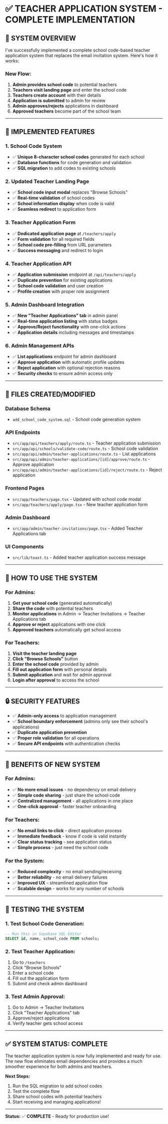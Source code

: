 # ✅ TEACHER APPLICATION SYSTEM - COMPLETE IMPLEMENTATION

## 🎯 **SYSTEM OVERVIEW**

I've successfully implemented a complete school code-based teacher application system that replaces the email invitation system. Here's how it works:

### **New Flow:**
1. **Admin provides school code** to potential teachers
2. **Teachers visit landing page** and enter the school code
3. **Teachers create account** with their details
4. **Application is submitted** to admin for review
5. **Admin approves/rejects** applications in dashboard
6. **Approved teachers** become part of the school team

---

## 🔧 **IMPLEMENTED FEATURES**

### **1. School Code System**
- ✅ **Unique 8-character school codes** generated for each school
- ✅ **Database functions** for code generation and validation
- ✅ **SQL migration** to add codes to existing schools

### **2. Updated Teacher Landing Page**
- ✅ **School code input modal** replaces "Browse Schools"
- ✅ **Real-time validation** of school codes
- ✅ **School information display** when code is valid
- ✅ **Seamless redirect** to application form

### **3. Teacher Application Form**
- ✅ **Dedicated application page** at `/teachers/apply`
- ✅ **Form validation** for all required fields
- ✅ **School code pre-filling** from URL parameters
- ✅ **Success messaging** and redirect to login

### **4. Teacher Application API**
- ✅ **Application submission** endpoint at `/api/teachers/apply`
- ✅ **Duplicate prevention** for existing applications
- ✅ **School code validation** and user creation
- ✅ **Profile creation** with proper role assignment

### **5. Admin Dashboard Integration**
- ✅ **New "Teacher Applications" tab** in admin panel
- ✅ **Real-time application listing** with status badges
- ✅ **Approve/Reject functionality** with one-click actions
- ✅ **Application details** including messages and timestamps

### **6. Admin Management APIs**
- ✅ **List applications** endpoint for admin dashboard
- ✅ **Approve application** with automatic profile updates
- ✅ **Reject application** with optional rejection reasons
- ✅ **Security checks** to ensure admin access only

---

## 📁 **FILES CREATED/MODIFIED**

### **Database Schema**
- `add_school_code_system.sql` - School code generation system

### **API Endpoints**
- `src/app/api/teachers/apply/route.ts` - Teacher application submission
- `src/app/api/schools/validate-code/route.ts` - School code validation
- `src/app/api/admin/teacher-applications/route.ts` - List applications
- `src/app/api/admin/teacher-applications/[id]/approve/route.ts` - Approve application
- `src/app/api/admin/teacher-applications/[id]/reject/route.ts` - Reject application

### **Frontend Pages**
- `src/app/teachers/page.tsx` - Updated with school code modal
- `src/app/teachers/apply/page.tsx` - New teacher application form

### **Admin Dashboard**
- `src/app/admin/teacher-invitations/page.tsx` - Added Teacher Applications tab

### **UI Components**
- `src/lib/toast.ts` - Added teacher application success message

---

## 🚀 **HOW TO USE THE SYSTEM**

### **For Admins:**
1. **Get your school code** (generated automatically)
2. **Share the code** with potential teachers
3. **Monitor applications** in Admin → Teacher Invitations → Teacher Applications tab
4. **Approve or reject** applications with one click
5. **Approved teachers** automatically get school access

### **For Teachers:**
1. **Visit the teacher landing page**
2. **Click "Browse Schools"** button
3. **Enter the school code** provided by admin
4. **Fill out application form** with personal details
5. **Submit application** and wait for admin approval
6. **Login after approval** to access the school

---

## 🔒 **SECURITY FEATURES**

- ✅ **Admin-only access** to application management
- ✅ **School boundary enforcement** (admins only see their school's applications)
- ✅ **Duplicate application prevention**
- ✅ **Proper role validation** for all operations
- ✅ **Secure API endpoints** with authentication checks

---

## 🎉 **BENEFITS OF NEW SYSTEM**

### **For Admins:**
- ✅ **No more email issues** - no dependency on email delivery
- ✅ **Simple code sharing** - just share the school code
- ✅ **Centralized management** - all applications in one place
- ✅ **One-click approval** - faster teacher onboarding

### **For Teachers:**
- ✅ **No email links to click** - direct application process
- ✅ **Immediate feedback** - know if code is valid instantly
- ✅ **Clear status tracking** - see application status
- ✅ **Simple process** - just need the school code

### **For the System:**
- ✅ **Reduced complexity** - no email sending/receiving
- ✅ **Better reliability** - no email delivery failures
- ✅ **Improved UX** - streamlined application flow
- ✅ **Scalable design** - works for any number of schools

---

## 🧪 **TESTING THE SYSTEM**

### **1. Test School Code Generation:**
```sql
-- Run this in Supabase SQL Editor
SELECT id, name, school_code FROM schools;
```

### **2. Test Teacher Application:**
1. Go to `/teachers`
2. Click "Browse Schools"
3. Enter a school code
4. Fill out the application form
5. Submit and check admin dashboard

### **3. Test Admin Approval:**
1. Go to Admin → Teacher Invitations
2. Click "Teacher Applications" tab
3. Approve/reject applications
4. Verify teacher gets school access

---

## ✅ **SYSTEM STATUS: COMPLETE**

The teacher application system is now fully implemented and ready for use. The new flow eliminates email dependencies and provides a much smoother experience for both admins and teachers.

**Next Steps:**
1. Run the SQL migration to add school codes
2. Test the complete flow
3. Share school codes with potential teachers
4. Start receiving and managing applications!

---

**Status:** ✅ **COMPLETE** - Ready for production use!
